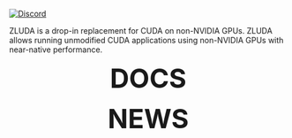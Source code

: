 [![Discord](https://img.shields.io/badge/Discord-%235865F2.svg?style=for-the-badge&logo=discord&logoColor=white)](https://discord.gg/sg6BNzXuc7)

ZLUDA is a drop-in replacement for CUDA on non-NVIDIA GPUs. ZLUDA allows running unmodified CUDA applications using non-NVIDIA GPUs with near-native performance.

<p align="center"><font size=100px><b>DOCS</b></font></p>
<p align="center"><font size=100px><b>NEWS</b></font></p>
